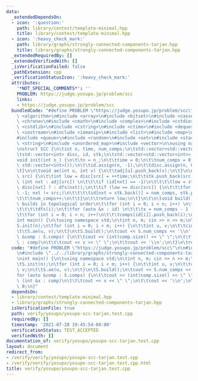 ```yaml
---
data:
  _extendedDependsOn:
  - icon: ':question:'
    path: library/contest/template-minimal.hpp
    title: library/contest/template-minimal.hpp
  - icon: ':heavy_check_mark:'
    path: library/graphs/strongly-connected-components-tarjan.hpp
    title: library/graphs/strongly-connected-components-tarjan.hpp
  _extendedRequiredBy: []
  _extendedVerifiedWith: []
  _isVerificationFailed: false
  _pathExtension: cpp
  _verificationStatusIcon: ':heavy_check_mark:'
  attributes:
    '*NOT_SPECIAL_COMMENTS*': ''
    PROBLEM: https://judge.yosupo.jp/problem/scc
    links:
    - https://judge.yosupo.jp/problem/scc
  bundledCode: "#define PROBLEM \"https://judge.yosupo.jp/problem/scc\"\n\n\n#include\
    \ <algorithm>\n#include <array>\n#include <bitset>\n#include <cassert>\n#include\
    \ <chrono>\n#include <cmath>\n#include <complex>\n#include <cstdio>\n#include\
    \ <cstdlib>\n#include <cstring>\n#include <ctime>\n#include <deque>\n#include\
    \ <iostream>\n#include <iomanip>\n#include <list>\n#include <map>\n#include <numeric>\n\
    #include <queue>\n#include <random>\n#include <set>\n#include <stack>\n#include\
    \ <string>\n#include <unordered_map>\n#include <vector>\n\nusing namespace std;\n\
    \nstruct SCC {\n\tint n, time, num_comps;\n\tstd::vector<std::vector<int>> adj;\n\
    \tstd::vector<int> disc, id, stk;\n\tstd::vector<std::vector<int>> comps;\n\n\t\
    void init(int n_) {\n\t\tn = n_;\n\t\ttime = 0;\n\t\tnum_comps = 0;\n\t\tadj.assign(n,\
    \ std::vector<int>());\n\t\tid.assign(n, -1);\n\t\tdisc.assign(n, 0);\n\t\tcomps.clear();\n\
    \t}\n\n\tvoid ae(int u, int v) {\n\t\tadj[u].push_back(v);\n\t}\n\n\tint dfs(int\
    \ src) {\n\t\tint low = disc[src] = ++time;\n\t\tstk.push_back(src);\n\t\tfor\
    \ (int nxt : adj[src]) \n\t\t\tif (id[nxt] == -1)\n\t\t\t\tlow = std::min(low,\
    \ disc[nxt] ? : dfs(nxt));\n\t\tif (low == disc[src]) {\n\t\t\tfor (int nxt =\
    \ -1; nxt != src;)\n\t\t\t\tid[nxt = stk.back()] = num_comps, stk.pop_back();\n\
    \t\t\tnum_comps++;\n\t\t}\n\t\treturn low;\n\t}\n\t\n\tvoid build() {\n\t\t//\
    \ builds in topological order\n\t\tfor (int i = 0; i < n; i++) \n\t\t\tif (!disc[i])\n\
    \t\t\t\tdfs(i);\n\t\tfor (auto &x : id) \n\t\t\tx = num_comps - 1 - x;\n\t\tcomps.resize(num_comps);\n\
    \t\tfor (int i = 0; i < n; i++)\n\t\t\tcomps[id[i]].push_back(i);\n\t}\n};\n\n\
    int main() {\n\tusing namespace std;\n\tint n, m; cin >> n >> m;\n\tSCC S;\n\t\
    S.init(n);\n\tfor (int i = 0; i < m; i++) {\n\t\tint u, v;\n\t\tcin >> u >> v;\n\
    \t\tS.ae(u, v);\n\t}\n\tS.build();\n\tcout << S.num_comps << '\\n';\n\tfor (auto\
    \ &comp : S.comps) {\n\t\tcout << (int)comp.size() << \" \";\n\t\tfor (int &x\
    \ : comp)\n\t\t\tcout << x << \" \";\n\t\tcout << '\\n';\n\t}\n\treturn 0;\n}\n"
  code: "#define PROBLEM \"https://judge.yosupo.jp/problem/scc\"\n\n#include \"../../library/contest/template-minimal.hpp\"\
    \n#include \"../../library/graphs/strongly-connected-components-tarjan.hpp\"\n\
    \nint main() {\n\tusing namespace std;\n\tint n, m; cin >> n >> m;\n\tSCC S;\n\
    \tS.init(n);\n\tfor (int i = 0; i < m; i++) {\n\t\tint u, v;\n\t\tcin >> u >>\
    \ v;\n\t\tS.ae(u, v);\n\t}\n\tS.build();\n\tcout << S.num_comps << '\\n';\n\t\
    for (auto &comp : S.comps) {\n\t\tcout << (int)comp.size() << \" \";\n\t\tfor\
    \ (int &x : comp)\n\t\t\tcout << x << \" \";\n\t\tcout << '\\n';\n\t}\n\treturn\
    \ 0;\n}"
  dependsOn:
  - library/contest/template-minimal.hpp
  - library/graphs/strongly-connected-components-tarjan.hpp
  isVerificationFile: true
  path: verify/yosupo/yosupo-scc-tarjan.test.cpp
  requiredBy: []
  timestamp: '2021-07-28 19:45:54-04:00'
  verificationStatus: TEST_ACCEPTED
  verifiedWith: []
documentation_of: verify/yosupo/yosupo-scc-tarjan.test.cpp
layout: document
redirect_from:
- /verify/verify/yosupo/yosupo-scc-tarjan.test.cpp
- /verify/verify/yosupo/yosupo-scc-tarjan.test.cpp.html
title: verify/yosupo/yosupo-scc-tarjan.test.cpp
---
```

